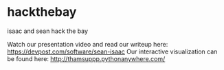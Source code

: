 # hackthebay
isaac and sean hack the bay

Watch our presentation video and read our writeup here: https://devpost.com/software/sean-isaac
Our interactive visualization can be found here: http://thamsuppp.pythonanywhere.com/
